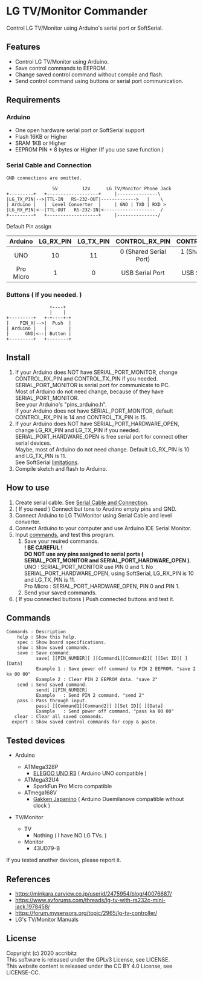 # LG TV/Monitor Commander

Control LG TV/Monitor using Arduino's serial port or SoftSerial.

## Features

* Control LG TV/Monitor using Arduino.
* Save control commands to EEPROM.
* Change saved control command without compile and flash.
* Send control command using buttons or serial port communication.

## Requirements

### Arduino

* One open hardware serial port or SoftSerial support
* Flash 16KB or Higher
* SRAM 1KB or Higher
* EEPROM PIN * 8 bytes or Higher (If you use save function.)

### Serial Cable and Connection

~~~
GND connections are omitted.

                 5V         12V      LG TV/Monitor Phone Jack
+---------+   +-------------------+     |---------------\
|LG_TX_PIN|-->|TTL-IN   RS-232-OUT|------------->   |    \
| Arduino |   |  Level Converter  |     | GND | TXD | RXD >
|LG_RX_PIN|<--|TTL-OUT   RS-232-IN|<-------------------  /
+---------+   +-------------------+     |---------------/
~~~

Default Pin assign

|Arduino|LG_RX_PIN|LG_TX_PIN|CONTROL_RX_PIN|CONTROL_TX_PIN|
|:--:|:--:|:--:|:--:|:--:|
|UNO|10|11|0 (Shared Serial Port)|1 (Shared Serial Port)|
|Pro Micro|1|0|USB Serial Port|USB Serial Port|

### Buttons ( If you needed. )

~~~
                +----+
                |    |
+---------+   +-+----+-+
|    PIN_X|-->|  Push  |
| Arduino |   |        |
|      GND|<--| Button |
+---------+   +--------+
~~~

## Install

1. If your Arduino does NOT have SERIAL_PORT_MONITOR, change CONTROL_RX_PIN and CONTROL_TX_PIN if you needed.  
    SERIAL_PORT_MONITOR is serial port for communicate to PC.  
    Most of Arduino do not need change, because of they have SERIAL_PORT_MONITOR.  
    See your Arduino's "pins_arduino.h".  
    If your Arduino does not have SERIAL_PORT_MONITOR, default CONTROL_RX_PIN is 14 and CONTROL_TX_PIN is 15.
1. If your Arduino does NOT have SERIAL_PORT_HARDWARE_OPEN, change LG_RX_PIN and LG_TX_PIN if you needed.  
    SERIAL_PORT_HARDWARE_OPEN is free serial port for connect other serial devices.  
    Maybe, most of Arduino do not need change. Default LG_RX_PIN is 10 and LG_TX_PIN is 11.  
    See SoftSerial [limitations](https://www.arduino.cc/en/Reference/SoftwareSerial).
1. Compile sketch and flash to Arduino.

## How to use

1. Create serial cable. See [Serial Cable and Connection](#Serial-Cable-and-Connection).  
1. ( If you need ) Connect but	tons to Arudino empty pins and GND.  
1. Connect Arduino to LG TV/Monitor using Serial Cable and level converter.  
1. Connect Arduino to your computer and use Arduino IDE Serial Monitor.  
1. Input [commands](#Commands), and test this program.  
    1. Save your reuired commands.  
        **! BE CAREFUL !**  
        **DO NOT use any pins assigned to serial ports ( SERIAL_PORT_MONITOR and SERIAL_PORT_HARDWARE_OPEN ).**  
        UNO : SERIAL_PORT_MONITOR use PIN 0 and 1. No SERIAL_PORT_HARDWARE_OPEN, using SoftSerial, LG_RX_PIN is 10 and LG_TX_PIN is 11.  
        Pro Micro : SERIAL_PORT_HARDWARE_OPEN, PIN 0 and PIN 1.  
    1. Send your saved commands.  
1. ( If you connected buttons ) Push connected buttons and test it.

## Commands

~~~
Commands : Description
    help : Show this help.
    spec : Show board specifications.
    show : Show saved commands.
    save : Save command.
           save[ ][PIN_NUMBER][ ][Command1][Command2][ ][Set ID][ ][Data]
           Example 1 : Save power off command to PIN 2 EEPROM. "save 2 ka 00 00"
           Example 2 : Clear PIN 2 EEPROM data. "save 2"
    send : Send saved command.
           send[ ][PIN_NUMBER]
           Example   : Send PIN 2 command. "send 2"
    pass : Pass through input.
           pass[ ][Command1][Command2][ ][Set ID][ ][Data]
           Example   : Send power off command. "pass ka 00 00"
   clear : Clear all saved commands.
  export : Show saved control commands for copy & paste.
~~~


## Tested devices

- Arduino
    - ATMega328P
        - [ELEGOO UNO R3](https://www.elegoo.com/product/elegoo-uno-r3-board-atmega328p-atmega16u2-with-usb-cable/) ( Arduino UNO compatible )
    - ATMega32U4
        - SparkFun Pro Micro compatible
    - ATmega168V
        - [Gakken Japanino](https://otonanokagaku.net/japanino/) ( Arduino Duemilanove compatible without clock )

- TV/Monitor
   - TV
        - Nothing ( I have NO LG TVs. )
   - Monitor
        - 43UD79-B

If you tested another devices, please report it.


## References

- https://minkara.carview.co.jp/userid/2475954/blog/40076687/
- https://www.avforums.com/threads/lg-tv-with-rs232c-mini-jack.1978458/
- https://forum.mysensors.org/topic/2965/lg-tv-controller/
- LG's TV/Monitor Manuals

## License
Copyright (c) 2020 accribitz  
This software is released under the GPLv3 License, see LICENSE.  
This website content is released under the CC BY 4.0 License, see LICENSE-CC.
